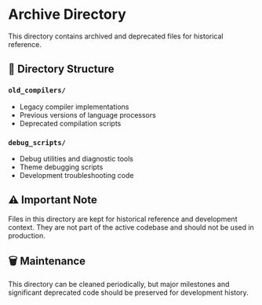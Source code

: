 # Archive Directory

This directory contains archived and deprecated files for historical reference.

## 📁 Directory Structure

### `old_compilers/`
- Legacy compiler implementations
- Previous versions of language processors
- Deprecated compilation scripts

### `debug_scripts/`
- Debug utilities and diagnostic tools
- Theme debugging scripts
- Development troubleshooting code

## ⚠️ Important Note

Files in this directory are kept for historical reference and development context. They are not part of the active codebase and should not be used in production.

## 🗑️ Maintenance

This directory can be cleaned periodically, but major milestones and significant deprecated code should be preserved for development history.